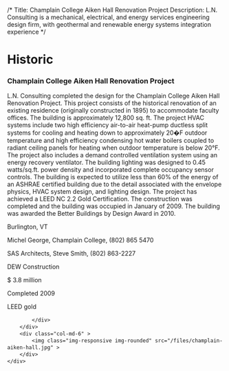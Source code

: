 /*
Title: Champlain College Aiken Hall Renovation Project
Description: L.N. Consulting is a mechanical, electrical, and energy services engineering design firm, with geothermal and renewable energy systems integration experience
*/

# Historic

<div>
	<div class="row">
		<div class="col-md-6" >
			<div class="well" >
				<h3>Champlain College Aiken Hall Renovation Project</h3>
				<p>
   
   L.N. Consulting completed the design for the Champlain College Aiken Hall Renovation Project.  This project consists of the historical renovation of an existing residence (originally constructed in 1895) to accommodate faculty offices.  The building is approximately 12,800 sq. ft.  The project HVAC systems include two high efficiency air-to-air heat-pump ductless split systems for cooling and heating down to approximately 20�F outdoor temperature and high efficiency condensing hot water boilers coupled to radiant ceiling panels for heating when outdoor temperature is below 20°F.  The project also includes a demand controlled ventilation system using an energy recovery ventilator.  The building lighting was designed to 0.45 watts/sq.ft. power density and incorporated complete occupancy sensor controls.  The building is expected to utilize less than 60% of the energy of an ASHRAE certified building due to the detail associated with the envelope physics, HVAC system design, and lighting design.  The project has achieved a LEED NC 2.2 Gold Certification.  The construction was completed and the building was occupied in January of 2009.  The building was awarded the Better Buildings by Design Award in 2010.
</p>
				<p>Burlington, VT</p>
				<p>Michel George, Champlain College, (802) 865 5470</p>
				<p>SAS Architects, Steve Smith, (802) 863-2227</p>
				<p>DEW Construction</p>
				<p>$ 3.8 million</p>
				<p>Completed 2009</p>
				<p>LEED gold</p>
				
			</div>
		</div>
		<div class="col-md-6" >
			<img class="img-responsive img-rounded" src="/files/champlain-aiken-hall.jpg" >
		</div>
	</div>
</div>